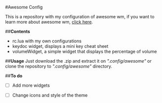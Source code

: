 #Awesome Config

This is a repository with my configuration of awesome wm, if you want to
learn more about awesome wm, [click here](https://awesome.naquadah.org/).

##**Contents**
- rc.lua with my own configurations
- keydoc widget, displays a mini key cheat sheet
- volumeWidget, a simple widget that displays the percentage of volume

##**Usage**
Just download the .zip and extract it on _".config/awesome"_ or clone the
repository to _".config/awesome"_ directory.

##**To do**
- [ ] Add more widgets
- [ ] Change icons and style of the theme



